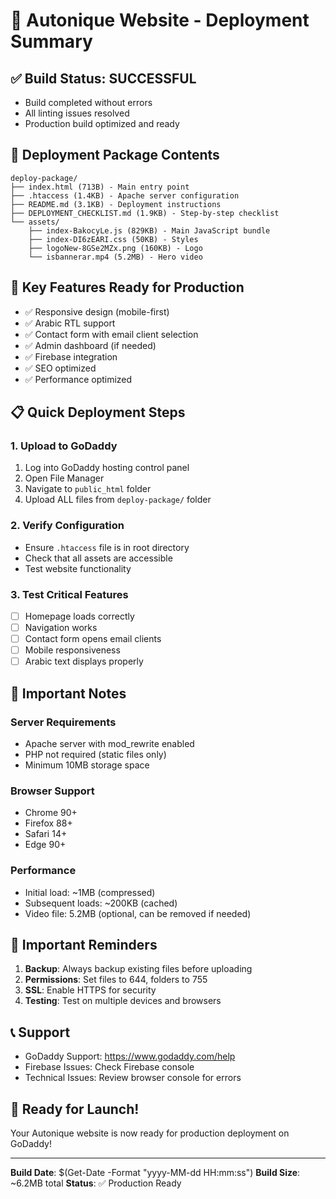 # 🚀 Autonique Website - Deployment Summary

## ✅ Build Status: SUCCESSFUL

- Build completed without errors
- All linting issues resolved
- Production build optimized and ready

## 📁 Deployment Package Contents

```
deploy-package/
├── index.html (713B) - Main entry point
├── .htaccess (1.4KB) - Apache server configuration
├── README.md (3.1KB) - Deployment instructions
├── DEPLOYMENT_CHECKLIST.md (1.9KB) - Step-by-step checklist
└── assets/
    ├── index-BakocyLe.js (829KB) - Main JavaScript bundle
    ├── index-DI6zEARI.css (50KB) - Styles
    ├── logoNew-8GSe2MZx.png (160KB) - Logo
    └── isbannerar.mp4 (5.2MB) - Hero video
```

## 🎯 Key Features Ready for Production

- ✅ Responsive design (mobile-first)
- ✅ Arabic RTL support
- ✅ Contact form with email client selection
- ✅ Admin dashboard (if needed)
- ✅ Firebase integration
- ✅ SEO optimized
- ✅ Performance optimized

## 📋 Quick Deployment Steps

### 1. Upload to GoDaddy

1. Log into GoDaddy hosting control panel
2. Open File Manager
3. Navigate to `public_html` folder
4. Upload ALL files from `deploy-package/` folder

### 2. Verify Configuration

- Ensure `.htaccess` file is in root directory
- Check that all assets are accessible
- Test website functionality

### 3. Test Critical Features

- [ ] Homepage loads correctly
- [ ] Navigation works
- [ ] Contact form opens email clients
- [ ] Mobile responsiveness
- [ ] Arabic text displays properly

## 🔧 Important Notes

### Server Requirements

- Apache server with mod_rewrite enabled
- PHP not required (static files only)
- Minimum 10MB storage space

### Browser Support

- Chrome 90+
- Firefox 88+
- Safari 14+
- Edge 90+

### Performance

- Initial load: ~1MB (compressed)
- Subsequent loads: ~200KB (cached)
- Video file: 5.2MB (optional, can be removed if needed)

## 🚨 Important Reminders

1. **Backup**: Always backup existing files before uploading
2. **Permissions**: Set files to 644, folders to 755
3. **SSL**: Enable HTTPS for security
4. **Testing**: Test on multiple devices and browsers

## 📞 Support

- GoDaddy Support: https://www.godaddy.com/help
- Firebase Issues: Check Firebase console
- Technical Issues: Review browser console for errors

## 🎉 Ready for Launch!

Your Autonique website is now ready for production deployment on GoDaddy!

---

**Build Date**: $(Get-Date -Format "yyyy-MM-dd HH:mm:ss")
**Build Size**: ~6.2MB total
**Status**: ✅ Production Ready
